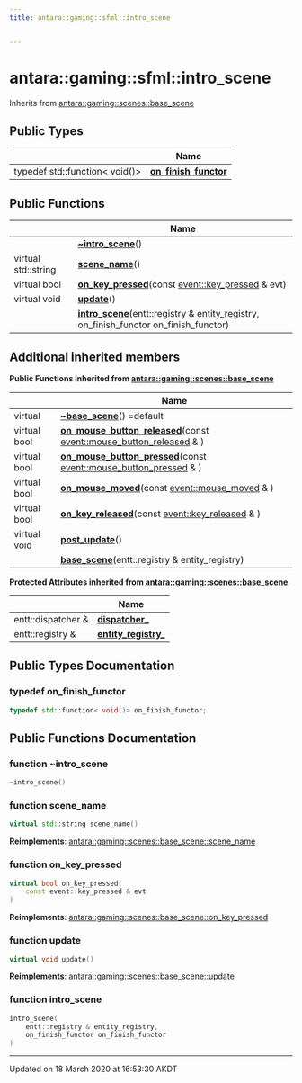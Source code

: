 ```yaml
---
title: antara::gaming::sfml::intro_scene


---
```


# antara::gaming::sfml::intro_scene








Inherits from [antara::gaming::scenes::base_scene](Classes/classantara_1_1gaming_1_1scenes_1_1base__scene.md)





## Public Types

|                | Name           |
| -------------- | -------------- |
| typedef std::function< void()> | **[on_finish_functor](Classes/classantara_1_1gaming_1_1sfml_1_1intro__scene.md#typedef-on_finish_functor)**  |


## Public Functions

|                | Name           |
| -------------- | -------------- |
|  | **[~intro_scene](Classes/classantara_1_1gaming_1_1sfml_1_1intro__scene.md#function-~intro_scene)**()  |
| virtual std::string | **[scene_name](Classes/classantara_1_1gaming_1_1sfml_1_1intro__scene.md#function-scene_name)**()  |
| virtual bool | **[on_key_pressed](Classes/classantara_1_1gaming_1_1sfml_1_1intro__scene.md#function-on_key_pressed)**(const [event::key_pressed](Classes/structantara_1_1gaming_1_1event_1_1key__pressed.md) & evt)  |
| virtual void | **[update](Classes/classantara_1_1gaming_1_1sfml_1_1intro__scene.md#function-update)**()  |
|  | **[intro_scene](Classes/classantara_1_1gaming_1_1sfml_1_1intro__scene.md#function-intro_scene)**(entt::registry & entity_registry, on_finish_functor on_finish_functor)  |






## Additional inherited members






**Public Functions inherited from [antara::gaming::scenes::base_scene](Classes/classantara_1_1gaming_1_1scenes_1_1base__scene.md)**

|                | Name           |
| -------------- | -------------- |
| virtual  | **[~base_scene](Classes/classantara_1_1gaming_1_1scenes_1_1base__scene.md#function-~base_scene)**() =default  |
| virtual bool | **[on_mouse_button_released](Classes/classantara_1_1gaming_1_1scenes_1_1base__scene.md#function-on_mouse_button_released)**(const [event::mouse_button_released](Classes/structantara_1_1gaming_1_1event_1_1mouse__button__released.md) & )  |
| virtual bool | **[on_mouse_button_pressed](Classes/classantara_1_1gaming_1_1scenes_1_1base__scene.md#function-on_mouse_button_pressed)**(const [event::mouse_button_pressed](Classes/structantara_1_1gaming_1_1event_1_1mouse__button__pressed.md) & )  |
| virtual bool | **[on_mouse_moved](Classes/classantara_1_1gaming_1_1scenes_1_1base__scene.md#function-on_mouse_moved)**(const [event::mouse_moved](Classes/structantara_1_1gaming_1_1event_1_1mouse__moved.md) & )  |
| virtual bool | **[on_key_released](Classes/classantara_1_1gaming_1_1scenes_1_1base__scene.md#function-on_key_released)**(const [event::key_released](Classes/structantara_1_1gaming_1_1event_1_1key__released.md) & )  |
| virtual void | **[post_update](Classes/classantara_1_1gaming_1_1scenes_1_1base__scene.md#function-post_update)**()  |
|  | **[base_scene](Classes/classantara_1_1gaming_1_1scenes_1_1base__scene.md#function-base_scene)**(entt::registry & entity_registry)  |



**Protected Attributes inherited from [antara::gaming::scenes::base_scene](Classes/classantara_1_1gaming_1_1scenes_1_1base__scene.md)**

|                | Name           |
| -------------- | -------------- |
| entt::dispatcher & | **[dispatcher_](Classes/classantara_1_1gaming_1_1scenes_1_1base__scene.md#variable-dispatcher_)**  |
| entt::registry & | **[entity_registry_](Classes/classantara_1_1gaming_1_1scenes_1_1base__scene.md#variable-entity_registry_)**  |






## Public Types Documentation

### typedef on_finish_functor

```cpp
typedef std::function< void()> on_finish_functor;
```






























## Public Functions Documentation

### function ~intro_scene

```cpp
~intro_scene()
```




























### function scene_name

```cpp
virtual std::string scene_name()
```

























**Reimplements**: [antara::gaming::scenes::base_scene::scene_name](Classes/classantara_1_1gaming_1_1scenes_1_1base__scene.md#function-scene_name)




### function on_key_pressed

```cpp
virtual bool on_key_pressed(
    const event::key_pressed & evt
)
```

























**Reimplements**: [antara::gaming::scenes::base_scene::on_key_pressed](Classes/classantara_1_1gaming_1_1scenes_1_1base__scene.md#function-on_key_pressed)




### function update

```cpp
virtual void update()
```

























**Reimplements**: [antara::gaming::scenes::base_scene::update](Classes/classantara_1_1gaming_1_1scenes_1_1base__scene.md#function-update)




### function intro_scene

```cpp
intro_scene(
    entt::registry & entity_registry,
    on_finish_functor on_finish_functor
)
```


































-------------------------------

Updated on 18 March 2020 at 16:53:30 AKDT